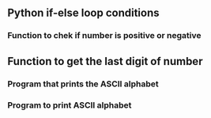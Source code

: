 ## Python if-else loop conditions
### Function to chek if number is positive or negative
## Function to get the last digit of number
### Program that prints the ASCII alphabet
### Program to print ASCII alphabet

